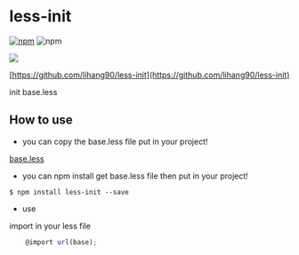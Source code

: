 # less-init

[![npm](https://img.shields.io/npm/v/less-init.svg)](https://www.npmjs.com/package/less-init)
![npm](https://img.shields.io/npm/dm/less-init.svg)

![](https://nodei.co/npm/less-init.png?downloads=true)

[https://github.com/lihang90/less-init](https://github.com/lihang90/less-init)

init base.less


## How to use

* you can copy the base.less file put in your project!

[base.less](https://github.com/lihang90/less-init/blob/master/base.less)

* you can npm install get base.less file then put in your project!
```
$ npm install less-init --save
```

* use

import in your less file

```javascript
    @import url(base);
```
